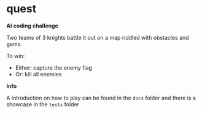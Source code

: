 # quest

**AI coding challenge**

Two teams of 3 knights battle it out on a map riddled with obstacles and gems.

To win:

- Either: capture the enemy flag
- Or: kill all enemies

**Info**

A introduction on how to play can be found in the `docs` folder and there is a showcase in the `tests` folder
